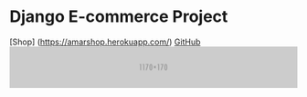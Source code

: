 # Django E-commerce Project

[Shop] (https://amarshop.herokuapp.com/)
[GitHub](http://github.com)
![GitHub Logo](/static/img/fashion-banner.jpg)
